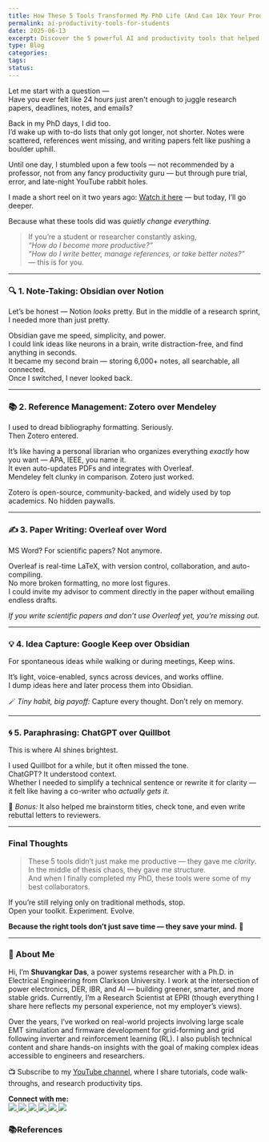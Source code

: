 ```yaml
---
title: How These 5 Tools Transformed My PhD Life (And Can 10x Your Productivity Too)
permalink: ai-productivity-tools-for-students
date: 2025-06-13
excerpt: Discover the 5 powerful AI and productivity tools that helped me survive my PhD. From writing papers to managing references, these apps will 10x your efficiency and simplify your student life.
type: Blog
categories: 
tags: 
status:
---
```


Let me start with a question —  
Have you ever felt like 24 hours just aren't enough to juggle research papers, deadlines, notes, and emails?

Back in my PhD days, I did too.  
I’d wake up with to-do lists that only got longer, not shorter. Notes were scattered, references went missing, and writing papers felt like pushing a boulder uphill.

Until one day, I stumbled upon a few tools — not recommended by a professor, not from any fancy productivity guru — but through pure trial, error, and late-night YouTube rabbit holes.

I made a short reel on it two years ago: [Watch it here](https://www.youtube.com/shorts/dS2m8xC78cY) — but today, I’ll go deeper.


Because what these tools did was _quietly change everything_.

> If you’re a student or researcher constantly asking,  
> _“How do I become more productive?”_  
> _“How do I write better, manage references, or take better notes?”_  
> — this is for you.

---

### 🔍 1. **Note-Taking: Obsidian over Notion**

Let’s be honest — Notion _looks_ pretty. But in the middle of a research sprint, I needed more than just pretty.

Obsidian gave me speed, simplicity, and power.  
I could link ideas like neurons in a brain, write distraction-free, and find anything in seconds.  
It became my second brain — storing 6,000+ notes, all searchable, all connected.  
Once I switched, I never looked back.


---

### 📚 2. **Reference Management: Zotero over Mendeley**

I used to dread bibliography formatting. Seriously.  
Then Zotero entered.

It’s like having a personal librarian who organizes everything _exactly_ how you want — APA, IEEE, you name it.  
It even auto-updates PDFs and integrates with Overleaf.  
Mendeley felt clunky in comparison. Zotero just worked.

Zotero is open-source, community-backed, and widely used by top academics. No hidden paywalls.


---

### ✍️ 3. **Paper Writing: Overleaf over Word**

MS Word? For scientific papers? Not anymore.

Overleaf is real-time LaTeX, with version control, collaboration, and auto-compiling.  
No more broken formatting, no more lost figures.  
I could invite my advisor to comment directly in the paper without emailing endless drafts.

_If you write scientific papers and don’t use Overleaf yet, you’re missing out._

---

### 💡 4. **Idea Capture: Google Keep over Obsidian**

For spontaneous ideas while walking or during meetings, Keep wins.

It’s light, voice-enabled, syncs across devices, and works offline.  
I dump ideas here and later process them into Obsidian.

🪄 _Tiny habit, big payoff:_ Capture every thought. Don’t rely on memory.

---

### 🌀 5. **Paraphrasing: ChatGPT over Quillbot**

This is where AI shines brightest.

I used Quillbot for a while, but it often missed the tone.  
ChatGPT? It understood context.  
Whether I needed to simplify a technical sentence or rewrite it for clarity — it felt like having a co-writer who _actually gets it_.

📌 _Bonus:_ It also helped me brainstorm titles, check tone, and even write rebuttal letters to reviewers.

---

### Final Thoughts

> These 5 tools didn’t just make me productive — they gave me _clarity_.  
> In the middle of thesis chaos, they gave me structure.  
> And when I finally completed my PhD, these tools were some of my best collaborators.

If you’re still relying only on traditional methods, stop.  
Open your toolkit. Experiment. Evolve.

**Because the right tools don’t just save time — they save your mind.** 🧠


---
### 👋 About Me
Hi, I’m **Shuvangkar Das**, a power systems researcher with a Ph.D. in Electrical Engineering from Clarkson University. I work at the intersection of power electronics, DER, IBR, and AI — building greener, smarter, and more stable grids. Currently, I’m a Research Scientist at EPRI (though everything I share here reflects my personal experience, not my employer’s views).

Over the years, I’ve worked on real-world projects involving large scale EMT simulation and firmware development for  grid-forming and grid following inverter and reinforcement learning (RL). I also publish technical content and share hands-on insights with the goal of making complex ideas accessible to engineers and researchers.

📺 Subscribe to my [YouTube channel](https://www.youtube.com/@ShuvangkarDas), where I share tutorials, code walk-throughs, and research productivity tips.

<p><strong>Connect with me:<br></strong>
<a href="https://www.youtube.com/@ShuvangkarDas" target="_blank">
    <img src="https://img.shields.io/badge/YouTube-Subscribe-red?style=for-the-badge&logo=youtube">
  </a>
  <a href="https://www.linkedin.com/in/ShuvangkarDas" target="_blank">
    <img src="https://img.shields.io/badge/LinkedIn-Connect-blue?style=for-the-badge&logo=linkedin">
  </a>
  <a href="https://newsletter.shuvangkardas.com" target="_blank">
    <img src="https://img.shields.io/badge/Newsletter-Subscribe-blue?style=for-the-badge">
  </a>
  <a href="https://twitter.com/shuvangkar_das" target="_blank">
    <img src="https://img.shields.io/badge/Twitter-Follow-blue?style=for-the-badge&logo=twitter">
  </a>
  
  <a href="https://github.com/shuvangkardas" target="_blank">
    <img src="https://img.shields.io/badge/GitHub-Follow-black?style=for-the-badge&logo=github">
  </a>
  <a href="https://blog.shuvangkardas.com" target="_blank">
    <img src="https://img.shields.io/badge/Blog-Read-blueviolet?style=for-the-badge">
  </a>
  
</p>

### 📚References




